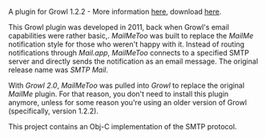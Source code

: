 A plugin for Growl 1.2.2 - More information [here](https://github.com/aglv/growl-mailmetoo/wiki), download [here](https://github.com/aglv/growl-mailmetoo/releases).

This Growl plugin was developed in 2011, back when Growl's email capabilities were rather basic,. _MailMeToo_ was built to replace the _MailMe_ notification style for those who weren't happy with it. Instead of routing notifications through _Mail.app_, _MailMeToo_ connects to a specified SMTP server and directly sends the notification as an email message. The original release name was _SMTP Mail_.

With _Growl 2.0_, _MailMeToo_ was pulled into _Growl_ to replace the original _MailMe_ plugin. For that reason, you don't need to install this plugin anymore, unless for some reason you're using an older version of Growl (specifically, version 1.2.2).

This project contains an Obj-C implementation of the SMTP protocol.

